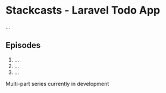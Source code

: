 # Stackcasts - Laravel Todo App

...

## Episodes

1. ...
2. ...
3. ...

Multi-part series currently in development
